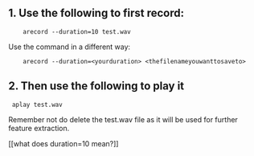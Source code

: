 ## 1. Use the following to first record:
```shell
	arecord --duration=10 test.wav
```

Use the command in a different way:
```shell
	arecord --duration=<yourduration> <thefilenameyouwanttosaveto>
```

## 2. Then use the following to play it
```shell
 aplay test.wav
```

Remember not do delete the test.wav file as it will be used for further feature extraction.

[[what does duration=10 mean?]]